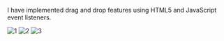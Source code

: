 I have implemented drag and drop features using HTML5 and JavaScript event listeners.

![1](https://user-images.githubusercontent.com/78755964/192166057-ecb76619-35ee-4aca-a6c8-c5061fdd84b2.PNG)
![2](https://user-images.githubusercontent.com/78755964/192166052-53046fc1-d3cb-4c86-b18a-69a31ee8e03e.PNG)
![3](https://user-images.githubusercontent.com/78755964/192166054-9b2a485f-9b27-4fc4-9158-f4fc4e3e1f4e.PNG)
